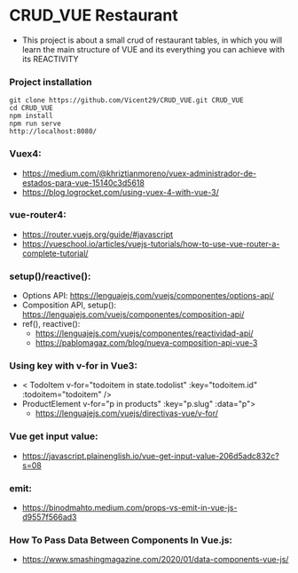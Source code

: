  # CRUD_VUE Restaurant
* This project is about a small crud of restaurant tables, in which you will learn the main structure of VUE and its everything you can achieve with its REACTIVITY

### Project installation
~~~
git clone https://github.com/Vicent29/CRUD_VUE.git CRUD_VUE
cd CRUD_VUE
npm install
npm run serve
http://localhost:8080/
~~~

### Vuex4:
* https://medium.com/@khriztianmoreno/vuex-administrador-de-estados-para-vue-15140c3d5618
* https://blog.logrocket.com/using-vuex-4-with-vue-3/

### vue-router4:
* https://router.vuejs.org/guide/#javascript
* https://vueschool.io/articles/vuejs-tutorials/how-to-use-vue-router-a-complete-tutorial/

### setup()/reactive():
* Options API: https://lenguajejs.com/vuejs/componentes/options-api/
* Composition API, setup(): https://lenguajejs.com/vuejs/componentes/composition-api/
* ref(), reactive():
    - https://lenguajejs.com/vuejs/componentes/reactividad-api/
    - https://pablomagaz.com/blog/nueva-composition-api-vue-3

### Using key with v-for in Vue3:
* < TodoItem v-for="todoitem in state.todolist" :key="todoitem.id" :todoitem="todoitem" />
* ProductElement v-for="p in products" :key="p.slug" :data="p"></ProductElement>
    - https://lenguajejs.com/vuejs/directivas-vue/v-for/

### Vue get input value: 
* https://javascript.plainenglish.io/vue-get-input-value-206d5adc832c?s=08

### emit: 
* https://binodmahto.medium.com/props-vs-emit-in-vue-js-d9557f566ad3

### How To Pass Data Between Components In Vue.js:
* https://www.smashingmagazine.com/2020/01/data-components-vue-js/